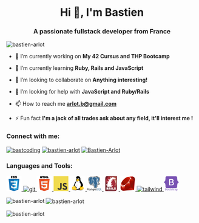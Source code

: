 <h1 align="center">Hi 👋, I'm Bastien</h1>
<h3 align="center">A passionate fullstack developer from France</h3>

<p align="left"> <img src="https://komarev.com/ghpvc/?username=bastien-arlot&label=Profile%20views&color=0e75b6&style=flat" alt="bastien-arlot" /> </p>

- 🔭 I’m currently working on **My 42 Cursus and THP Bootcamp**

- 🌱 I’m currently learning **Ruby, Rails and JavaScript**

- 👯 I’m looking to collaborate on **Anything interesting!**

- 🤝 I’m looking for help with **JavaScript and Ruby/Rails**

- 📫 How to reach me **arlot.b@gmail.com**

- ⚡ Fun fact **I'm a jack of all trades ask about any field, it'll interest me !**

<h3 align="left">Connect with me:</h3>
<p align="left">
<a href="https://twitter.com/bastcoding" target="blank"><img align="center" src="https://raw.githubusercontent.com/rahuldkjain/github-profile-readme-generator/master/src/images/icons/Social/twitter.svg" alt="bastcoding" height="30" width="40" /></a>
<a href="https://linkedin.com/in/bastien-arlot" target="blank"><img align="center" src="https://raw.githubusercontent.com/rahuldkjain/github-profile-readme-generator/master/src/images/icons/Social/linked-in-alt.svg" alt="bastien-arlot" height="30" width="40" /></a>
<a href="https://www.codewars.com/users/Bastien-Arlot" target="blank"><img align="center" src="https://www.codewars.com/packs/assets/logo.61192cf7.svg" alt="Bastien-Arlot" height="30" width="30" /></a>
</p>

<h3 align="left">Languages and Tools:</h3>
<p align="left"> 
  <a href="https://www.w3schools.com/css/" target="_blank" rel="noreferrer"> <img src="https://raw.githubusercontent.com/devicons/devicon/master/icons/css3/css3-original-wordmark.svg" alt="css3" width="40" height="40"/> </a> <a href="https://git-scm.com/" target="_blank" rel="noreferrer"> <img src="https://www.vectorlogo.zone/logos/git-scm/git-scm-icon.svg" alt="git" width="40" height="40"/> </a> <a href="https://www.w3.org/html/" target="_blank" rel="noreferrer"> <img src="https://raw.githubusercontent.com/devicons/devicon/master/icons/html5/html5-original-wordmark.svg" alt="html5" width="40" height="40"/> </a> <a href="https://developer.mozilla.org/en-US/docs/Web/JavaScript" target="_blank" rel="noreferrer"> <img src="https://raw.githubusercontent.com/devicons/devicon/master/icons/javascript/javascript-original.svg" alt="javascript" width="40" height="40"/> </a> <a href="https://www.linux.org/" target="_blank" rel="noreferrer"> <img src="https://raw.githubusercontent.com/devicons/devicon/master/icons/linux/linux-original.svg" alt="linux" width="40" height="40"/> </a> <a href="https://www.postgresql.org" target="_blank" rel="noreferrer"> <img src="https://raw.githubusercontent.com/devicons/devicon/master/icons/postgresql/postgresql-original-wordmark.svg" alt="postgresql" width="40" height="40"/> </a> <a href="https://rubyonrails.org" target="_blank" rel="noreferrer"> <img src="https://raw.githubusercontent.com/devicons/devicon/master/icons/rails/rails-original-wordmark.svg" alt="rails" width="40" height="40"/> </a> <a href="https://www.ruby-lang.org/en/" target="_blank" rel="noreferrer"> <img src="https://raw.githubusercontent.com/devicons/devicon/master/icons/ruby/ruby-original.svg" alt="ruby" width="40" height="40"/> </a> <a href="https://tailwindcss.com/" target="_blank" rel="noreferrer"> <img src="https://www.vectorlogo.zone/logos/tailwindcss/tailwindcss-icon.svg" alt="tailwind" width="40" height="40"/> </a> 
<a href="https://getbootstrap.com" target="_blank" rel="noreferrer"> <img src="https://raw.githubusercontent.com/devicons/devicon/master/icons/bootstrap/bootstrap-plain-wordmark.svg" alt="bootstrap" width="40" height="40"/> </a></p>

<p><img align="left" src="https://github-readme-stats.vercel.app/api/top-langs?username=bastien-arlot&show_icons=true&locale=en&layout=compact" alt="bastien-arlot" /></p>

<p>&nbsp;<img align="center" src="https://github-readme-stats.vercel.app/api?username=bastien-arlot&show_icons=true&locale=en" alt="bastien-arlot" /></p>

<p><img align="center" src="https://github-readme-streak-stats.herokuapp.com/?user=bastien-arlot&" alt="bastien-arlot" /></p>
